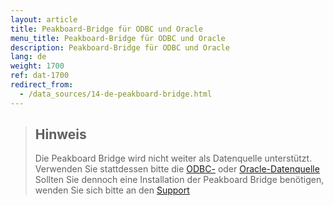 ```yaml
---
layout: article
title: Peakboard-Bridge für ODBC und Oracle
menu_title: Peakboard-Bridge für ODBC und Oracle
description: Peakboard-Bridge für ODBC und Oracle
lang: de
weight: 1700
ref: dat-1700
redirect_from:
  - /data_sources/14-de-peakboard-bridge.html
---
```


>## Hinweis
> Die Peakboard Bridge wird nicht weiter als Datenquelle unterstützt. 
> Verwenden Sie stattdessen bitte die [ODBC-](/data_sources/de-odbc.html) oder [Oracle-Datenquelle](/data_sources/de-oracle.html)
> Sollten Sie dennoch eine Installation der Peakboard Bridge benötigen, wenden Sie sich bitte an den [Support](mailto:support@peakboard.com)

